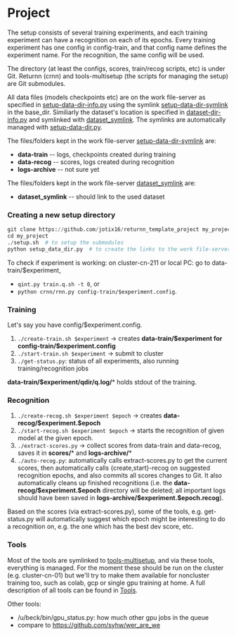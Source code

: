 # Project
The setup consists of several training experiments, and each training experiment can have a recognition on each of its epochs.
Every training experiment has one config in config-train, and that config name defines the experiment name. For the recognition, the same config will be used.

The directory (at least the configs, scores, train/recog scripts, etc) is under Git.
Returnn (crnn) and tools-multisetup (the scripts for managing the setup) are Git submodules.

All data files (models checkpoints etc) are on the work file-server as specified
in [setup-data-dir-info.py](setup-data-dir-info.py) using the symlink
[setup-data-dir-symlink](setup-data-dir-symlink) in the base_dir. Similiarly the dataset's location is
specified in [dataset-dir-info.py](dataset-dir-info.py) and symlinked with [dataset_symlink](dataset_symlink). 
The symlinks are automatically managed with [setup-data-dir.py](setup-data-dir.py). 

The files/folders kept in the work file-server [setup-data-dir-symlink](setup-data-dir-symlink) are:
- **data-train** -- logs, checkpoints created during training
- **data-recog** -- scores, logs created during recognition
- **logs-archive** -- not sure yet

The files/folders kept in the work file-server [dataset_symlink](dataset_symlink) are:
- **dataset_symlink** -- should link to the used dataset

### Creating a new setup directory
``` python
git clone https://github.com/jotix16/returnn_template_project my_project  # could clone an arbitrary project
cd my_project
./setup.sh  # to setup the submodules
python setup_data_dir.py  # to create the links to the work file-servers such as dataset/ and setup-data-dir-symlink/ ..
```
To check if experiment is working: on cluster-cn-211 or local PC: go to data-train/$experiment, 
- `qint.py train.q.sh -t 0`, or 
- `python crnn/rnn.py config-train/$experiment.config`.

### Training
Let's say you have config/$experiment.config.
1. `./create-train.sh $experiment` -> creates **data-train/\$experiment for config-train/\$experiment.config**
2. `./start-train.sh $experiment` -> submit to cluster
3. `./get-status.py`: status of all experiments, also running training/recognition jobs

**data-train/$experiment/qdir/q.log/*** holds stdout of the training.


### Recognition
1. `./create-recog.sh $experiment $epoch` -> creates **data-recog/\$experiment.$epoch**
2. `./start-recog.sh $experiment $epoch` -> starts the recognition of given model at the given epoch.
3. `./extract-scores.py` -> collect scores from data-train and data-recog, saves it in **scores/*** and **logs-archive/***
4. `./auto-recog.py`: automatically calls extract-scores.py to get the current
  scores, then automatically calls {create,start}-recog on suggested recognition
  epochs, and also commits all scores changes to Git. It also automatically
  cleans up finished recognitions (i.e. the **data-recog/\$experiment.\$epoch**
  directory will be deleted; all important logs should have been saved in
  **logs-archive/\$experiment.\$epoch.recog**).

Based on the scores (via extract-scores.py), some of the tools, e.g. get-status.py will automatically suggest which epoch might be interesting to do a recognition on, e.g. the one which has the best dev score, etc.


### Tools
Most of the tools are symlinked to [tools-multisetup](https://github.com/jotix16/tools-multisetup/tree/master), and via these tools, everything is managed. 
For the moment these should be run on the cluster (e.g. cluster-cn-01) but we'll
try to make them available for noncluster training too, such as colab, gcp or
single gpu training at home. A full description of all tools can be found in [Tools](Tools.md).

Other tools:
* /u/beck/bin/gpu_status.py: how much other gpu jobs in the queue
* compare to https://github.com/syhw/wer_are_we
